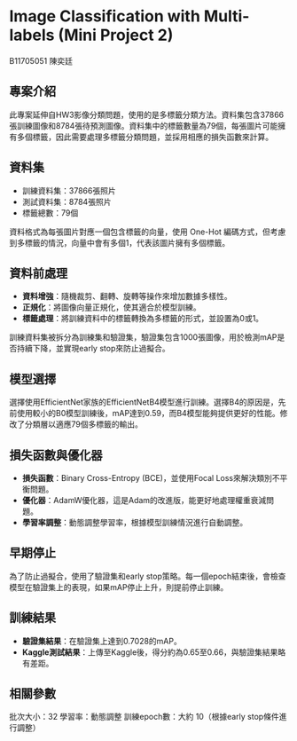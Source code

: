 # Image Classification with Multi-labels (Mini Project 2)
B11705051 陳奕廷

## 專案介紹
此專案延伸自HW3影像分類問題，使用的是多標籤分類方法。資料集包含37866張訓練圖像和8784張待預測圖像。資料集中的標籤數量為79個，每張圖片可能擁有多個標籤，因此需要處理多標籤分類問題，並採用相應的損失函數來計算。

## 資料集
- 訓練資料集：37866張照片
- 測試資料集：8784張照片
- 標籤總數：79個

資料格式為每張圖片對應一個包含標籤的向量，使用 One-Hot 編碼方式，但考慮到多標籤的情況，向量中會有多個1，代表該圖片擁有多個標籤。

## 資料前處理
- **資料增強**：隨機裁剪、翻轉、旋轉等操作來增加數據多樣性。
- **正規化**：將圖像向量正規化，使其適合於模型訓練。
- **標籤處理**：將訓練資料中的標籤轉換為多標籤的形式，並設置為0或1。

訓練資料集被拆分為訓練集和驗證集，驗證集包含1000張圖像，用於檢測mAP是否持續下降，並實現early stop來防止過擬合。

## 模型選擇
選擇使用EfficientNet家族的EfficientNetB4模型進行訓練。選擇B4的原因是，先前使用較小的B0模型訓練後，mAP達到0.59，而B4模型能夠提供更好的性能。修改了分類層以適應79個多標籤的輸出。

## 損失函數與優化器
- **損失函數**：Binary Cross-Entropy (BCE)，並使用Focal Loss來解決類別不平衡問題。
- **優化器**：AdamW優化器，這是Adam的改進版，能更好地處理權重衰減問題。
- **學習率調整**：動態調整學習率，根據模型訓練情況進行自動調整。

## 早期停止
為了防止過擬合，使用了驗證集和early stop策略。每一個epoch結束後，會檢查模型在驗證集上的表現，如果mAP停止上升，則提前停止訓練。

## 訓練結果
- **驗證集結果**：在驗證集上達到0.7028的mAP。
- **Kaggle測試結果**：上傳至Kaggle後，得分約為0.65至0.66，與驗證集結果略有差距。

## 相關參數
批次大小：32
學習率：動態調整
訓練epoch數：大約 10（根據early stop條件進行調整）
